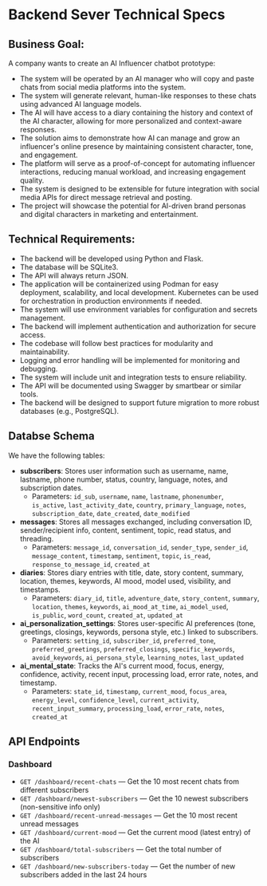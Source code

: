 # Backend Sever Technical Specs

## Business Goal:
A company wants to create an AI Influencer chatbot prototype:
- The system will be operated by an AI manager who will copy and paste chats from social media platforms into the system.
- The system will generate relevant, human-like responses to these chats using advanced AI language models.
- The AI will have access to a diary containing the history and context of the AI character, allowing for more personalized and context-aware responses.
- The solution aims to demonstrate how AI can manage and grow an influencer's online presence by maintaining consistent character, tone, and engagement.
- The platform will serve as a proof-of-concept for automating influencer interactions, reducing manual workload, and increasing engagement quality.
- The system is designed to be extensible for future integration with social media APIs for direct message retrieval and posting.
- The project will showcase the potential for AI-driven brand personas and digital characters in marketing and entertainment.

## Technical Requirements:
- The backend will be developed using Python and Flask.
- The database will be SQLite3.
- The API will always return JSON.
- The application will be containerized using Podman for easy deployment, scalability, and local development. Kubernetes can be used for orchestration in production environments if needed.
- The system will use environment variables for configuration and secrets management.
- The backend will implement authentication and authorization for secure access.
- The codebase will follow best practices for modularity and maintainability.
- Logging and error handling will be implemented for monitoring and debugging.
- The system will include unit and integration tests to ensure reliability.
- The API will be documented using Swagger by smartbear or similar tools.
- The backend will be designed to support future migration to more robust databases (e.g., PostgreSQL).

## Databse Schema
We have the following tables:

- **subscribers**: Stores user information such as username, name, lastname, phone number, status, country, language, notes, and subscription dates.
    - Parameters: `id_sub`, `username`, `name`, `lastname`, `phonenumber`, `is_active`, `last_activity_date`, `country`, `primary_language`, `notes`, `subscription_date`, `date_created`, `date_modified`
- **messages**: Stores all messages exchanged, including conversation ID, sender/recipient info, content, sentiment, topic, read status, and threading.
    - Parameters: `message_id`, `conversation_id`, `sender_type`, `sender_id`, `message_content`, `timestamp`, `sentiment`, `topic`, `is_read`, `response_to_message_id`, `created_at`
- **diaries**: Stores diary entries with title, date, story content, summary, location, themes, keywords, AI mood, model used, visibility, and timestamps.
    - Parameters: `diary_id`, `title`, `adventure_date`, `story_content`, `summary`, `location`, `themes`, `keywords`, `ai_mood_at_time`, `ai_model_used`, `is_public`, `word_count`, `created_at`, `updated_at`
- **ai_personalization_settings**: Stores user-specific AI preferences (tone, greetings, closings, keywords, persona style, etc.) linked to subscribers.
    - Parameters: `setting_id`, `subscriber_id`, `preferred_tone`, `preferred_greetings`, `preferred_closings`, `specific_keywords`, `avoid_keywords`, `ai_persona_style`, `learning_notes`, `last_updated`
- **ai_mental_state**: Tracks the AI's current mood, focus, energy, confidence, activity, recent input, processing load, error rate, notes, and timestamp.
    - Parameters: `state_id`, `timestamp`, `current_mood`, `focus_area`, `energy_level`, `confidence_level`, `current_activity`, `recent_input_summary`, `processing_load`, `error_rate`, `notes`, `created_at`

## API Endpoints

### Dashboard
- `GET /dashboard/recent-chats` — Get the 10 most recent chats from different subscribers
- `GET /dashboard/newest-subscribers` — Get the 10 newest subscribers (non-sensitive info only)
- `GET /dashboard/recent-unread-messages` — Get the 10 most recent unread messages
- `GET /dashboard/current-mood` — Get the current mood (latest entry) of the AI
- `GET /dashboard/total-subscribers` — Get the total number of subscribers
- `GET /dashboard/new-subscribers-today` — Get the number of new subscribers added in the last 24 hours
